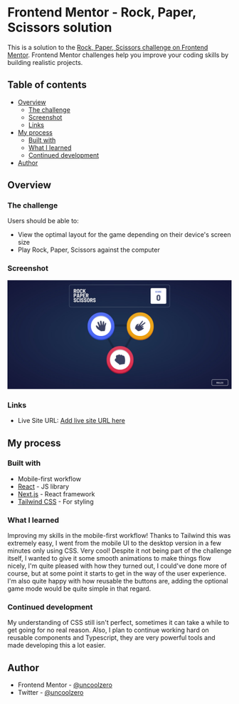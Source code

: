 # Frontend Mentor - Rock, Paper, Scissors solution

This is a solution to the [Rock, Paper, Scissors challenge on Frontend Mentor](https://www.frontendmentor.io/challenges/rock-paper-scissors-game-pTgwgvgH). Frontend Mentor challenges help you improve your coding skills by building realistic projects. 

## Table of contents

- [Overview](#overview)
  - [The challenge](#the-challenge)
  - [Screenshot](#screenshot)
  - [Links](#links)
- [My process](#my-process)
  - [Built with](#built-with)
  - [What I learned](#what-i-learned)
  - [Continued development](#continued-development)
- [Author](#author)

## Overview

### The challenge

Users should be able to:

- View the optimal layout for the game depending on their device's screen size
- Play Rock, Paper, Scissors against the computer

### Screenshot

![](./screenshot.jpg)


### Links

- Live Site URL: [Add live site URL here](https://rps-challenge-ucz.netlify.app/)

## My process

### Built with

- Mobile-first workflow
- [React](https://reactjs.org/) - JS library
- [Next.js](https://nextjs.org/) - React framework
- [Tailwind CSS](https://tailwindcss.com/) - For styling

### What I learned

Improving my skills in the mobile-first workflow! Thanks to Tailwind this was extremely easy, I went from the mobile UI to the desktop version in a few minutes only using CSS. Very cool! Despite it not being part of the challenge itself, I wanted to give it some smooth animations to make things flow nicely, I'm quite pleased with how they turned out, I could've done more of course, but at some point it starts to get in the way of the user experience. I'm also quite happy with how reusable the buttons are, adding the optional game mode would be quite simple in that regard.

### Continued development

My understanding of CSS still isn't perfect, sometimes it can take a while to get going for no real reason. Also, I plan to continue working hard on reusable components and Typescript, they are very powerful tools and made developing this a lot easier.

## Author

- Frontend Mentor - [@uncoolzero](https://www.frontendmentor.io/profile/uncoolzero)
- Twitter - [@uncoolzero](https://www.twitter.com/uncoolzero)